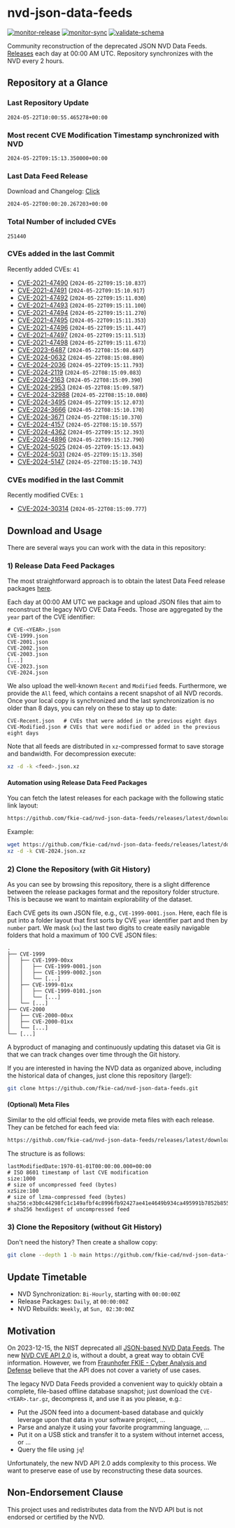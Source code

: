 # nvd-json-data-feeds

[![monitor-release](https://github.com/fkie-cad/nvd-json-data-feeds/actions/workflows/monitor_release.yml/badge.svg)](https://github.com/fkie-cad/nvd-json-data-feeds/actions/workflows/monitor_release.yml)
[![monitor-sync](https://github.com/fkie-cad/nvd-json-data-feeds/actions/workflows/monitor_sync.yml/badge.svg)](https://github.com/fkie-cad/nvd-json-data-feeds/actions/workflows/monitor_sync.yml)
[![validate-schema](https://github.com/fkie-cad/nvd-json-data-feeds/actions/workflows/validate_schema.yml/badge.svg)](https://github.com/fkie-cad/nvd-json-data-feeds/actions/workflows/validate_schema.yml)

Community reconstruction of the deprecated JSON NVD Data Feeds.
[Releases](https://github.com/fkie-cad/nvd-json-data-feeds/releases/latest) each day at 00:00 AM UTC.
Repository synchronizes with the NVD every 2 hours.

## Repository at a Glance

### Last Repository Update

```plain
2024-05-22T10:00:55.465278+00:00
```

### Most recent CVE Modification Timestamp synchronized with NVD

```plain
2024-05-22T09:15:13.350000+00:00
```

### Last Data Feed Release

Download and Changelog: [Click](https://github.com/fkie-cad/nvd-json-data-feeds/releases/latest)

```plain
2024-05-22T00:00:20.267203+00:00
```

### Total Number of included CVEs

```plain
251440
```

### CVEs added in the last Commit

Recently added CVEs: `41`

- [CVE-2021-47490](CVE-2021/CVE-2021-474xx/CVE-2021-47490.json) (`2024-05-22T09:15:10.837`)
- [CVE-2021-47491](CVE-2021/CVE-2021-474xx/CVE-2021-47491.json) (`2024-05-22T09:15:10.917`)
- [CVE-2021-47492](CVE-2021/CVE-2021-474xx/CVE-2021-47492.json) (`2024-05-22T09:15:11.030`)
- [CVE-2021-47493](CVE-2021/CVE-2021-474xx/CVE-2021-47493.json) (`2024-05-22T09:15:11.100`)
- [CVE-2021-47494](CVE-2021/CVE-2021-474xx/CVE-2021-47494.json) (`2024-05-22T09:15:11.270`)
- [CVE-2021-47495](CVE-2021/CVE-2021-474xx/CVE-2021-47495.json) (`2024-05-22T09:15:11.353`)
- [CVE-2021-47496](CVE-2021/CVE-2021-474xx/CVE-2021-47496.json) (`2024-05-22T09:15:11.447`)
- [CVE-2021-47497](CVE-2021/CVE-2021-474xx/CVE-2021-47497.json) (`2024-05-22T09:15:11.513`)
- [CVE-2021-47498](CVE-2021/CVE-2021-474xx/CVE-2021-47498.json) (`2024-05-22T09:15:11.673`)
- [CVE-2023-6487](CVE-2023/CVE-2023-64xx/CVE-2023-6487.json) (`2024-05-22T08:15:08.687`)
- [CVE-2024-0632](CVE-2024/CVE-2024-06xx/CVE-2024-0632.json) (`2024-05-22T08:15:08.890`)
- [CVE-2024-2036](CVE-2024/CVE-2024-20xx/CVE-2024-2036.json) (`2024-05-22T09:15:11.793`)
- [CVE-2024-2119](CVE-2024/CVE-2024-21xx/CVE-2024-2119.json) (`2024-05-22T08:15:09.083`)
- [CVE-2024-2163](CVE-2024/CVE-2024-21xx/CVE-2024-2163.json) (`2024-05-22T08:15:09.390`)
- [CVE-2024-2953](CVE-2024/CVE-2024-29xx/CVE-2024-2953.json) (`2024-05-22T08:15:09.587`)
- [CVE-2024-32988](CVE-2024/CVE-2024-329xx/CVE-2024-32988.json) (`2024-05-22T08:15:10.080`)
- [CVE-2024-3495](CVE-2024/CVE-2024-34xx/CVE-2024-3495.json) (`2024-05-22T09:15:12.073`)
- [CVE-2024-3666](CVE-2024/CVE-2024-36xx/CVE-2024-3666.json) (`2024-05-22T08:15:10.170`)
- [CVE-2024-3671](CVE-2024/CVE-2024-36xx/CVE-2024-3671.json) (`2024-05-22T08:15:10.370`)
- [CVE-2024-4157](CVE-2024/CVE-2024-41xx/CVE-2024-4157.json) (`2024-05-22T08:15:10.557`)
- [CVE-2024-4362](CVE-2024/CVE-2024-43xx/CVE-2024-4362.json) (`2024-05-22T09:15:12.393`)
- [CVE-2024-4896](CVE-2024/CVE-2024-48xx/CVE-2024-4896.json) (`2024-05-22T09:15:12.790`)
- [CVE-2024-5025](CVE-2024/CVE-2024-50xx/CVE-2024-5025.json) (`2024-05-22T09:15:13.043`)
- [CVE-2024-5031](CVE-2024/CVE-2024-50xx/CVE-2024-5031.json) (`2024-05-22T09:15:13.350`)
- [CVE-2024-5147](CVE-2024/CVE-2024-51xx/CVE-2024-5147.json) (`2024-05-22T08:15:10.743`)


### CVEs modified in the last Commit

Recently modified CVEs: `1`

- [CVE-2024-30314](CVE-2024/CVE-2024-303xx/CVE-2024-30314.json) (`2024-05-22T08:15:09.777`)


## Download and Usage

There are several ways you can work with the data in this repository:

### 1) Release Data Feed Packages

The most straightforward approach is to obtain the latest Data Feed release packages [here](https://github.com/fkie-cad/nvd-json-data-feeds/releases/latest).

Each day at 00:00 AM UTC we package and upload JSON files that aim to reconstruct the legacy NVD CVE Data Feeds.
Those are aggregated by the `year` part of the CVE identifier:

```
# CVE-<YEAR>.json
CVE-1999.json
CVE-2001.json
CVE-2002.json
CVE-2003.json
[...]
CVE-2023.json
CVE-2024.json
```

We also upload the well-known `Recent` and `Modified` feeds.
Furthermore, we provide the `All` feed, which contains a recent snapshot of all NVD records.
Once your local copy is synchronized and the last synchronization is no older than 8 days, you can rely on these to stay up to date:

```plain
CVE-Recent.json   # CVEs that were added in the previous eight days
CVE-Modified.json # CVEs that were modified or added in the previous eight days
```

Note that all feeds are distributed in `xz`-compressed format to save storage and bandwidth.
For decompression execute:

```sh
xz -d -k <feed>.json.xz
```

#### Automation using Release Data Feed Packages

You can fetch the latest releases for each package with the following static link layout:

```sh
https://github.com/fkie-cad/nvd-json-data-feeds/releases/latest/download/CVE-<YEAR>.json.xz
```

Example:

```sh
wget https://github.com/fkie-cad/nvd-json-data-feeds/releases/latest/download/CVE-2024.json.xz
xz -d -k CVE-2024.json.xz
```

### 2) Clone the Repository (with Git History)

As you can see by browsing this repository, there is a slight difference between the release packages format and the repository folder structure.
This is because we want to maintain explorability of the dataset.

Each CVE gets its own JSON file, e.g., `CVE-1999-0001.json`.
Here, each file is put into a folder layout that first sorts by CVE `year` identifier part and then by `number` part.
We mask (`xx`) the last two digits to create easily navigable folders that hold a maximum of 100 CVE JSON files:

```plain
.
├── CVE-1999
│   ├── CVE-1999-00xx
│   │   ├── CVE-1999-0001.json
│   │   ├── CVE-1999-0002.json
│   │   └── [...]
│   ├── CVE-1999-01xx
│   │   ├── CVE-1999-0101.json
│   │   └── [...]
│   └── [...]
├── CVE-2000
│   ├── CVE-2000-00xx
│   ├── CVE-2000-01xx
│   └── [...]
└── [...]
```

A byproduct of managing and continuously updating this dataset via Git is that we can track changes over time through the Git history.

If you are interested in having the NVD data as organized above, including the historical data of changes, just clone this repository (large!):

```sh
git clone https://github.com/fkie-cad/nvd-json-data-feeds.git
```

#### (Optional) Meta Files

Similar to the old official feeds, we provide meta files with each release. They can be fetched for each feed via:

```sh
https://github.com/fkie-cad/nvd-json-data-feeds/releases/latest/download/CVE-<YEAR>.meta
```

The structure is as follows:

```plain
lastModifiedDate:1970-01-01T00:00:00.000+00:00                          # ISO 8601 timestamp of last CVE modification
size:1000                                                               # size of uncompressed feed (bytes)
xzSize:100                                                              # size of lzma-compressed feed (bytes)
sha256:e3b0c44298fc1c149afbf4c8996fb92427ae41e4649b934ca495991b7852b855 # sha256 hexdigest of uncompressed feed
```

### 3) Clone the Repository (without Git History)

Don't need the history? Then create a shallow copy:

```sh
git clone --depth 1 -b main https://github.com/fkie-cad/nvd-json-data-feeds.git
```


## Update Timetable

* NVD Synchronization: `Bi-Hourly`, starting with `00:00:00Z`
* Release Packages: `Daily`, at `00:00:00Z`
* NVD Rebuilds: `Weekly`, at `Sun, 02:30:00Z`


## Motivation

On 2023-12-15, the NIST deprecated all [JSON-based NVD Data Feeds](https://nvd.nist.gov/vuln/data-feeds#divRetirementBanner-1).
The new [NVD CVE API 2.0](https://nvd.nist.gov/developers/vulnerabilities) is, without a doubt, a great way to obtain CVE information.
However, we from [Fraunhofer FKIE - Cyber Analysis and Defense](https://www.fkie.fraunhofer.de/en/departments/cad.html) believe that the API does not cover a variety of use cases.

The legacy NVD Data Feeds provided a convenient way to quickly obtain a complete, file-based offline database snapshot; just download the `CVE-<YEAR>.tar.gz`, decompress it, and use it as you please, e.g.:

- Put the JSON feed into a document-based database and quickly leverage upon that data in your software project, ...
- Parse and analyze it using your favorite programming language, ...
- Put it on a USB stick and transfer it to a system without internet access, or ...
- Query the file using `jq`!

Unfortunately, the new NVD API 2.0 adds complexity to this process.
We want to preserve ease of use by reconstructing these data sources.

## Non-Endorsement Clause

This project uses and redistributes data from the NVD API but is not endorsed or certified by the NVD.